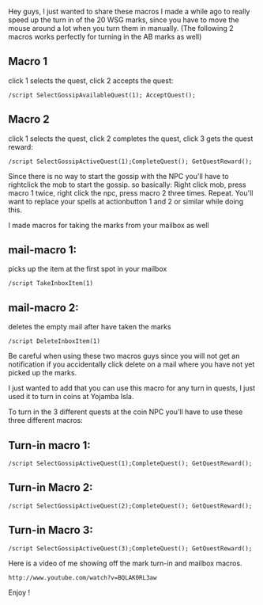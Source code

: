 Hey guys, I just wanted to share these macros I made a while ago to really speed up the turn in of the 20 WSG marks, since you have to move the mouse around a lot when you turn them in manually.
(The following 2 macros works perfectly for turning in the AB marks as well)


## Macro 1 
click 1 selects the quest, click 2 accepts the quest:
```
/script SelectGossipAvailableQuest(1); AcceptQuest();
```


## Macro 2 
click 1 selects the quest, click 2 completes the quest, click 3 gets the quest reward:
```
/script SelectGossipActiveQuest(1);CompleteQuest(); GetQuestReward();
```


Since there is no way to start the gossip with the NPC you'll have to rightclick the mob to start the gossip.
so basically: Right click mob, press macro 1 twice, right click the npc, press macro 2 three times. Repeat.
You'll want to replace your spells at actionbutton 1 and 2 or similar while doing this.


I made macros for taking the marks from your mailbox as well

## mail-macro 1: 
picks up the item at the first spot in your mailbox
```
/script TakeInboxItem(1)
```

## mail-macro 2: 
deletes the empty mail after have taken the marks
```
/script DeleteInboxItem(1)
```
Be careful when using these two macros guys since you will not get an notification if you accidentally click delete on a mail where you have not yet picked up the marks.
 

I just wanted to add that you can use this macro for any turn in quests, I just used it to turn in coins at Yojamba Isla.

To turn in the 3 different quests at the coin NPC you'll have to use these three different macros:

 

## Turn-in macro 1:
```
/script SelectGossipActiveQuest(1);CompleteQuest(); GetQuestReward();
```


## Turn-in Macro 2:
```
/script SelectGossipActiveQuest(2);CompleteQuest(); GetQuestReward();
```


## Turn-in Macro 3:
```
/script SelectGossipActiveQuest(3);CompleteQuest(); GetQuestReward();
```


Here is a video of me showing off the mark turn-in and mailbox macros. 
```
http://www.youtube.com/watch?v=BQLAK0RL3aw
```
Enjoy ! 